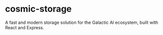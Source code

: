 # cosmic-storage
A fast and modern storage solution for the Galactic AI ecosystem, built with React and Express.
